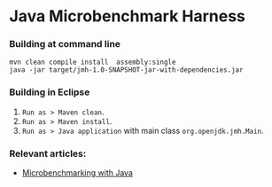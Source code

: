 # Java Microbenchmark Harness


### Building at command line
```
mvn clean compile install  assembly:single
java -jar target/jmh-1.0-SNAPSHOT-jar-with-dependencies.jar
 ```
 
### Building in Eclipse
 
 1. `Run as > Maven clean`.
 2. `Run as > Maven install`.
 3. `Run as > Java application` with main class `org.openjdk.jmh.Main`.

### Relevant articles:

- [Microbenchmarking with Java](https://www.baeldung.com/java-microbenchmark-harness)
